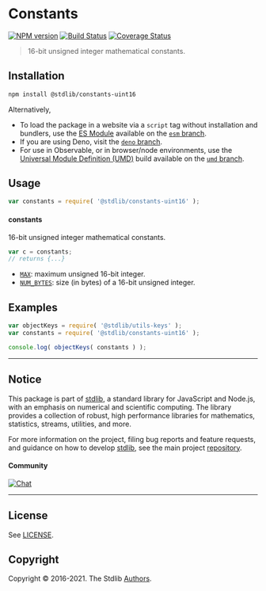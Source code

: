 <!--

@license Apache-2.0

Copyright (c) 2021 The Stdlib Authors.

Licensed under the Apache License, Version 2.0 (the "License");
you may not use this file except in compliance with the License.
You may obtain a copy of the License at

   http://www.apache.org/licenses/LICENSE-2.0

Unless required by applicable law or agreed to in writing, software
distributed under the License is distributed on an "AS IS" BASIS,
WITHOUT WARRANTIES OR CONDITIONS OF ANY KIND, either express or implied.
See the License for the specific language governing permissions and
limitations under the License.

-->

# Constants

[![NPM version][npm-image]][npm-url] [![Build Status][test-image]][test-url] [![Coverage Status][coverage-image]][coverage-url] <!-- [![dependencies][dependencies-image]][dependencies-url] -->

> 16-bit unsigned integer mathematical constants.

<section class="installation">

## Installation

```bash
npm install @stdlib/constants-uint16
```

Alternatively,

-   To load the package in a website via a `script` tag without installation and bundlers, use the [ES Module][es-module] available on the [`esm` branch][esm-url].
-   If you are using Deno, visit the [`deno` branch][deno-url].
-   For use in Observable, or in browser/node environments, use the [Universal Module Definition (UMD)][umd] build available on the [`umd` branch][umd-url].

</section>

<section class="usage">

## Usage

```javascript
var constants = require( '@stdlib/constants-uint16' );
```

#### constants

16-bit unsigned integer mathematical constants.

```javascript
var c = constants;
// returns {...}
```

<!-- <toc pattern="*" > -->

<div class="namespace-toc">

-   <span class="signature">[`MAX`][@stdlib/constants/uint16/max]</span><span class="delimiter">: </span><span class="description">maximum unsigned 16-bit integer.</span>
-   <span class="signature">[`NUM_BYTES`][@stdlib/constants/uint16/num-bytes]</span><span class="delimiter">: </span><span class="description">size (in bytes) of a 16-bit unsigned integer.</span>

</div>

<!-- </toc> -->

</section>

<!-- /.usage -->

<section class="examples">

## Examples

<!-- TODO: better examples -->

<!-- eslint no-undef: "error" -->

```javascript
var objectKeys = require( '@stdlib/utils-keys' );
var constants = require( '@stdlib/constants-uint16' );

console.log( objectKeys( constants ) );
```

</section>

<!-- /.examples -->

<!-- Section for related `stdlib` packages. Do not manually edit this section, as it is automatically populated. -->

<section class="related">

</section>

<!-- /.related -->

<!-- Section for all links. Make sure to keep an empty line after the `section` element and another before the `/section` close. -->


<section class="main-repo" >

* * *

## Notice

This package is part of [stdlib][stdlib], a standard library for JavaScript and Node.js, with an emphasis on numerical and scientific computing. The library provides a collection of robust, high performance libraries for mathematics, statistics, streams, utilities, and more.

For more information on the project, filing bug reports and feature requests, and guidance on how to develop [stdlib][stdlib], see the main project [repository][stdlib].

#### Community

[![Chat][chat-image]][chat-url]

---

## License

See [LICENSE][stdlib-license].


## Copyright

Copyright &copy; 2016-2021. The Stdlib [Authors][stdlib-authors].

</section>

<!-- /.stdlib -->

<!-- Section for all links. Make sure to keep an empty line after the `section` element and another before the `/section` close. -->

<section class="links">

[npm-image]: http://img.shields.io/npm/v/@stdlib/constants-uint16.svg
[npm-url]: https://npmjs.org/package/@stdlib/constants-uint16

[test-image]: https://github.com/stdlib-js/constants-uint16/actions/workflows/test.yml/badge.svg
[test-url]: https://github.com/stdlib-js/constants-uint16/actions/workflows/test.yml

[coverage-image]: https://img.shields.io/codecov/c/github/stdlib-js/constants-uint16/main.svg
[coverage-url]: https://codecov.io/github/stdlib-js/constants-uint16?branch=main

<!--

[dependencies-image]: https://img.shields.io/david/stdlib-js/constants-uint16.svg
[dependencies-url]: https://david-dm.org/stdlib-js/constants-uint16/main

-->

[umd]: https://github.com/umdjs/umd
[es-module]: https://developer.mozilla.org/en-US/docs/Web/JavaScript/Guide/Modules

[deno-url]: https://github.com/stdlib-js/constants-uint16/tree/deno
[umd-url]: https://github.com/stdlib-js/constants-uint16/tree/umd
[esm-url]: https://github.com/stdlib-js/constants-uint16/tree/esm

[chat-image]: https://img.shields.io/gitter/room/stdlib-js/stdlib.svg
[chat-url]: https://gitter.im/stdlib-js/stdlib/

[stdlib]: https://github.com/stdlib-js/stdlib

[stdlib-authors]: https://github.com/stdlib-js/stdlib/graphs/contributors

[stdlib-license]: https://raw.githubusercontent.com/stdlib-js/constants-uint16/main/LICENSE

<!-- <toc-links> -->

[@stdlib/constants/uint16/max]: https://github.com/stdlib-js/constants-uint16-max

[@stdlib/constants/uint16/num-bytes]: https://github.com/stdlib-js/constants-uint16-num-bytes

<!-- </toc-links> -->

</section>

<!-- /.links -->
